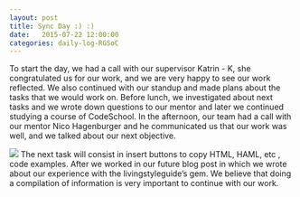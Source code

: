 ```yaml
---
layout: post
title: Sync Day :) :)
date:   2015-07-22 12:00:00
categories: daily-log-RGSoC
---
```


To start the day,  we had a call with our supervisor Katrin - K, she congratulated us for our work,  and we are very happy to see our work reflected. We also continued with our standup and made plans about the tasks that we would work on.
Before lunch, we investigated about next tasks and we wrote down questions to our mentor and later we continued studying a course of CodeSchool.
In the afternoon,  our team had  a call with our mentor Nico Hagenburger and he communicated us that our work was well, and we talked about our next objective.

![](http://railsgirlssummerofcode.org/img/blog/2015/selection-dance-party.gif)
The next task will consist in insert buttons to copy HTML, HAML, etc , code examples.
After  we worked in our future blog post in which we wrote about our experience with the livingstyleguide’s gem. We believe that doing a compilation of information is very important to continue with our work.
